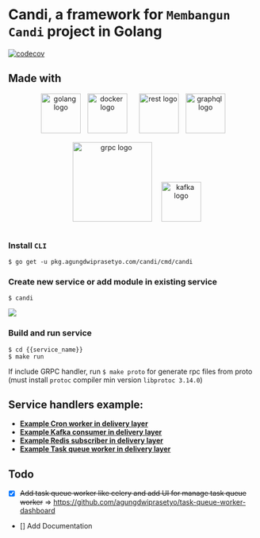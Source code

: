 # Candi, a framework for `Membangun Candi` project in Golang

[![codecov](https://codecov.io/gh/agungdwiprasetyo/candi/branch/master/graph/badge.svg)](https://codecov.io/gh/agungdwiprasetyo/candi)

## Made with
<p align="center">
  <img src="https://storage.googleapis.com/agungdp/static/logo/golang.png" width="80" alt="golang logo" />
  <img src="https://storage.googleapis.com/agungdp/static/logo/docker.png" width="80" hspace="10" alt="docker logo" />
  <img src="https://storage.googleapis.com/agungdp/static/logo/rest.png" width="80" hspace="10" alt="rest logo" />
  <img src="https://storage.googleapis.com/agungdp/static/logo/graphql.png" width="80" alt="graphql logo" />
  <img src="https://storage.googleapis.com/agungdp/static/logo/grpc.png" width="160" hspace="15" vspace="15" alt="grpc logo" />
  <img src="https://storage.googleapis.com/agungdp/static/logo/kafka.png" height="80" alt="kafka logo" />
</p>


### Install `CLI`
```
$ go get -u pkg.agungdwiprasetyo.com/candi/cmd/candi
```


### Create new service or add module in existing service
```
$ candi
```
![](https://storage.googleapis.com/agungdp/static/candi/candi.gif)

### Build and run service
```
$ cd {{service_name}}
$ make run
```
If include GRPC handler, run `$ make proto` for generate rpc files from proto (must install `protoc` compiler min version `libprotoc 3.14.0`)


## Service handlers example:
* [**Example Cron worker in delivery layer**](https://github.com/agungdwiprasetyo/candi/tree/master/codebase/app/cron_worker)
* [**Example Kafka consumer in delivery layer**](https://github.com/agungdwiprasetyo/candi/tree/master/codebase/app/kafka_worker)
* [**Example Redis subscriber in delivery layer**](https://github.com/agungdwiprasetyo/candi/tree/master/codebase/app/redis_worker)
* [**Example Task queue worker in delivery layer**](https://github.com/agungdwiprasetyo/candi/tree/master/codebase/app/task_queue_worker)


## Todo
- [x] ~~Add task queue worker like celery and add UI for manage task queue worker~~ => https://github.com/agungdwiprasetyo/task-queue-worker-dashboard

- [] Add Documentation
